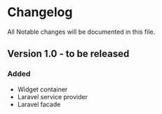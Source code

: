 # Changelog

All Notable changes will be documented in this file.

## Version 1.0 - to be released

### Added
- Widget container
- Laravel service provider
- Laravel facade